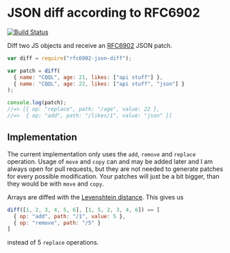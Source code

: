 # JSON diff according to RFC6902

[![Build Status](https://travis-ci.org/CQQL/rfc6902-json-diff-js.svg?branch=master)](https://travis-ci.org/CQQL/rfc6902-json-diff-js)

Diff two JS objects and receive an [RFC6902](http://tools.ietf.org/html/rfc6902)
JSON patch.

```js
var diff = require("rfc6902-json-diff");

var patch = diff(
  { name: "CQQL", age: 21, likes: ["api stuff"] },
  { name: "CQQL", age: 22, likes: ["api stuff", "json"] }
);

console.log(patch);
//=> [{ op: "replace", path: "/age", value: 22 },
//=>  { op: "add", path: "/likes/1", value: "json" }]
```

## Implementation

The current implementation only uses the `add`, `remove` and `replace`
operation. Usage of `move` and `copy` can and may be added later and I am always
open for pull requests, but they are not needed to generate patches for every
possible modification. Your patches will just be a bit bigger, than they would
be with `move` and `copy`.

Arrays are diffed with the
[Levenshtein distance](http://en.wikipedia.org/wiki/Levenshtein_distance). This
gives us

```js
diff([1, 2, 3, 4, 5, 6], [1, 5, 2, 3, 4, 6]) == [
  { op: "add", path: "/1", value: 5 },
  { op: "remove", path: "/5" }
]
```

instead of 5 `replace` operations.
